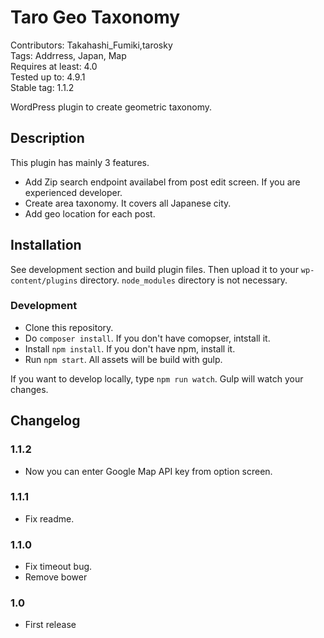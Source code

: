 # Taro Geo Taxonomy

Contributors: Takahashi_Fumiki,tarosky  
Tags: Addrress, Japan, Map  
Requires at least: 4.0  
Tested up to: 4.9.1  
Stable tag: 1.1.2

WordPress plugin to create geometric taxonomy.

## Description

This plugin has mainly 3 features.

* Add Zip search endpoint availabel from post edit screen. If you are experienced developer.
* Create area taxonomy. It covers all Japanese city.
* Add geo location for each post.

## Installation

See development section and build plugin files. Then upload it to your `wp-content/plugins` directory.
`node_modules` directory is not necessary.

### Development

- Clone this repository.
- Do `composer install`. If you don't have comopser, intstall it.
- Install `npm install`. If you don't have npm, install it.
- Run `npm start`. All assets will be build with gulp.

If you want to develop locally, type `npm run watch`.
Gulp will watch your changes.

##  Changelog 

### 1.1.2

* Now you can enter Google Map API key from option screen.

### 1.1.1

* Fix readme.

### 1.1.0

* Fix timeout bug.
* Remove bower

### 1.0

* First release
